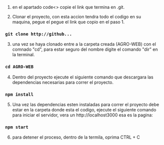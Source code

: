 1. en el apartado code<> copie el link que termina en .git.

2. Clonar el proyecto, con esta accion tendra todo el codigo en su maquina, pegue el pegue el link que copio en el paso 1. 

### `git clone http://github...`

3. una vez se haya clonado entre a la carpeta creada (AGRO-WEB) con el comnado "cd", para estar seguro del nombre digite el comando "dir" en la terminal.

### `cd AGRO-WEB`

4. Dentro del proyecto ejecute el siguiente comando que descargara las dependencias necesarias para correr el proyecto.

### `npm install`

5. Una vez las dependencias esten instaladas para correr el proyecto debe estar en la carpeta donde esta el codigo, ejecute el siguiente comando para iniciar el servidor, vera un http://localhost3000 esa es la pagina:

### `npm start`

6. para detener el proceso, dentro de la termila, oprima CTRL + C 



